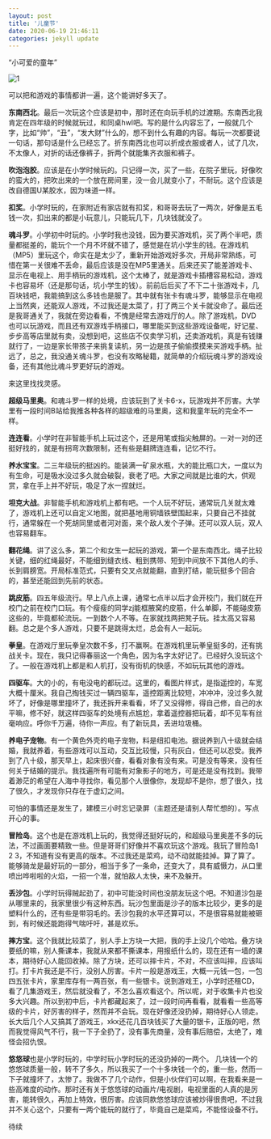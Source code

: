 ```yaml
---
layout: post
title: '儿童节'
date: 2020-06-19 21:46:11
categories: jekyll update
---
```

“小可爱的童年”

![1](https://pajir.github.io/assets/images/1592571164180.png)

可以把和游戏的事情都讲一遍，这个能讲好多天了。

**东南西北**。最后一次玩这个应该是初中，那时还在向玩手机的过渡期。东南西北我肯定在四年级的时候就玩过，和同桌hwl吧。写的是什么内容忘了，一般就几个字，比如“帅”，“丑”，“发大财”什么的，想不到什么有趣的内容。每玩一次都要说一句话，那句话是什么已经忘了。折东南西北也可以折成衣服或者人，试了几次，不太像人，对折的话还像裤子，折两个就能集齐衣服和裤子。

**吹泡泡胶**。应该是在小学时候玩的。只记得一次，买了一些，在院子里玩，好像吹的蛮大的，把吹出来的一个放在房间里，没一会儿就变小了，不耐玩。这个应该是改自德国U某胶水，因为味道一样。

**扣奖**。小学时玩的，在家附近有家店就有扣奖，和哥哥去玩了一两次，好像是五毛钱一次，扣出来的都是小玩意儿，只能玩几下，几块钱就没了。

**魂斗罗**。小学初中时玩的。小学时我也没钱，因为要买游戏机，买了两个半吧，质量都挺差的，能玩个一个月不坏就不错了，感觉是在坑小学生的钱。在游戏机（MP5）里玩这个，命实在是太少了，重新开始游戏好多次，开局非常熟练，可惜在第一关很难不丢命，最后应该是没在MP5里通关。后来还买了能差游戏卡、显示在电视上、用手柄玩的游戏机，这个太棒了，就是游戏卡插槽容易松动，游戏卡也容易坏（还是那句话，坑小学生的钱）。前前后后买了不下二十张游戏卡，几百块钱吧，我能搞到这么多钱也是服了。其中就有张卡有魂斗罗，能够显示在电视上当然爽，还能双人游戏，不过我还是太菜了，打了两三个关卡就没命了。最后还是我哥通关了，我就在旁边看看，不愧是经常去游戏厅的人。除了游戏机，DVD也可以玩游戏，而且还有双游戏手柄接口，哪里能买到这些游戏设备呢，好记星、步步高等店里就有卖，没想到吧，这些店不仅卖学习机，还卖游戏机，真是有钱赚就行了，一边是家长带孩子来挑复读机，另一边是孩子偷偷摸摸来买游戏手柄。扯远了，总之，我没通关魂斗罗，也没有攻略秘籍，就简单的介绍玩魂斗罗的游戏设备，还有其他比魂斗罗更好玩的游戏。

来这里找找灵感。

**超级马里奥**。和魂斗罗一样的处境，应该玩到了关卡6-x，玩游戏并不厉害。大学里有一段时间B站给我推各种各样的超级难的马里奥，这和我童年玩的完全不一样。

**连连看**。小学时在非智能手机上玩过这个，还是用笔或指尖触屏的。一对一对的还挺好找的，就是有拐弯次数限制，还有些是翻牌连连看，记忆不行。

**养水宝宝**。二三年级玩的挺凶的。能装满一矿泉水瓶，大的能比瓶口大，一度以为有生命，可是吸水没过多久就会破裂，衰老了吧。大家之间就是比谁的大，供观赏，拿在手上并不好玩，吸足了水一捏就烂。

**坦克大战**。非智能手机和游戏机上都有吧。一个人玩不好玩，通常玩几关就太难了，游戏机上还可以自定义地图，就把基地用铜墙铁壁围起来，只要自己不挂就行，通常躲在一个死胡同里或者河对面，来个敌人发个子弹。还可以双人玩，双人也容易翻车。

**翻花绳**。讲了这么多，第二个和女生一起玩的游戏，第一个是东南西北。绳子比较关键，细的红绳最好，不能细到缝衣线、粗到携带、短到中间放不下其他人的手、长到肩膀宽。开局标准范式，只要有交叉点就能翻，直到打结，能玩挺多个回合的，甚至还能回到先前的状态。

**跳皮筋**。四五年级流行。早上八点上课，通常七点半以后才会开校门，我们就在开校门之前在校门口玩。有个瘦瘦的同学zj能框腋窝的皮筋，什么单脚，不能碰皮筋这些的，毕竟都轮流玩。一到数个人不等。在家就找两把凳子玩。挂太高又容易翻。总之是个多人游戏，只要不是跳得太烂，总会有人一起玩。

**拳皇**。在游戏厅里玩拳皇次数不多，打不赢啊。在游戏机里玩拳皇挺多的，还有挑战关卡。现在，我只记得春丽这一个角色，因为名字太好记了。已经好久没玩这个了。一般在游戏机上都是和人机打，没有街机的快感，不如玩玩其他的游戏。

**四驱车**。大的小的，有电没电的都玩过。这里的，看图片样式，是指遥控的，车宽大概十厘米。我自己掏钱买过一辆四驱车，遥控距离比较短，冲冲冲，没过多久就坏了，好像是哪里撞坏了，我还拆开来看看，坏了又没得修，得自己修，自己的水平嘛，修不好，就这样四驱车的处境有点尴尬，拿着遥控器把玩着，却不见车有丝毫响应。呼你千万遍，待你一声应。有了新玩具，丢进垃圾桶。

**养电子宠物**。有一个黄色外壳的电子宠物，料是纽扣电池。据说养到八十级就会结婚，我就养着，有些游戏可以互动，交互比较慢，只有灰白，但还可以忍受。我养到了八十级，那天早上，起床很兴奋，看看对象有没有来。可是没有等来，没有任何关于结婚的提示。我找遍所有可能有对象影子的地方，可是还是没有找到。我带着渺茫的希望在人海中寻找你，看见那个人很像你，发现却不是你，想了很久，找了很久，才发现你只存在于虚幻之间。

可怕的事情还是发生了，建模三小时忘记录屏（主题还是请别人帮忙想的）。写点开心的事。

**冒险岛**。这个也是在游戏机上玩的，我觉得还挺好玩的，和超级马里奥差不多的玩法，不过画面要精致一些。但是哥哥们好像并不喜欢玩这个游戏。我玩了冒险岛1 2 3，不知道有没有更高的版本。不过我还是菜鸡，动不动就能挂掉。算了算了。能够骑龙是最好玩的一部分，相当于多了一条命，还变大了，具有威慑力，从口里喷出哗啦啦的火焰，一招一个准，就怕敌人太快，来不及躲开。

**丢沙包**。小学时玩得贼起劲了，初中可能没时间也没朋友玩这个吧。不知道沙包是从哪里来的，我家里很少有这种东西。玩沙包里面是沙子的版本比较少，更多的是塑料什么的，还有些是带羽毛的。丢沙包我的水平还算可以，不是很容易就能被砸到，有时候还能跑得气喘吁吁，甚是欢乐。

**摔方宝**。这个我就比较菜了，别人手上方块一大把，我的手上没几个哈哈。叠方块要纸的嘛，别人撕课本，我就从来都不撕课本，用报纸什么的，现在还有一墙的课本，期待好心人能回收掉。除了方块，还可以摔卡片，不对，不应该叫摔，应该叫打。打卡片我还是不行，没别人厉害。卡片一般是游戏王，大概一元钱一包，一包四五张卡片，家里库存有一两百张，有一些银卡。说到游戏王，小学时还租CD，看了几集游戏王，然后就没看了，不怎么喜欢看这个。所以呢，对于收集卡片也没多大兴趣。所以到初中后，卡片都藏起来了，过一段时间再看看，就看看一些高等级的卡片，好厉害的样子，然而并不会玩。现在好像还没扔掉，期待好心人领走。长大后几个人又搞其了游戏王，xkx还花几百块钱买了大量的银卡，正版的吧，然而我觉得风气不行，我一下子全扔了，没有事先商量，没有事后赔偿，太绝了，难怪会招仇恨。

**悠悠球**也是小学时玩的，中学时玩小学时玩的还没扔掉的一两个。 几块钱一个的悠悠球质量一般，转不了多久，所以我买了一个十多块钱一个的，重一些，然而一下子就撞坏了，太惨了。我做不了几个动作，但是小伙伴们可以啊，在我看来是一些高难度的动作。那时还有关于悠悠球的动画片/电视剧，电视里面的人真的是厉害，能转很久，再加上特效，很厉害。应该同款悠悠球应该被炒得很贵吧，不过我并不关心这个，只要有一两个能玩的就行了，毕竟自己是菜鸡，不能怪设备不行。

待续